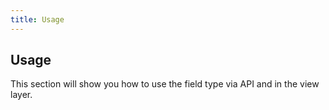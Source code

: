 ```yaml
---
title: Usage 
---
```


## Usage[](#usage)

This section will show you how to use the field type via API and in the view layer.